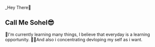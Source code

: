 _Hey There👋

Call Me Sohel😎
- 
🌱I'm currently learning  many things, I believe that everyday is a learning opportunity.
✍🏻And also i concentrating devloping my self as i want.




